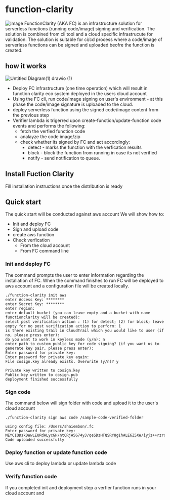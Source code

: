 # function-clarity
![image](https://user-images.githubusercontent.com/109651023/189649537-95638785-618f-4c74-93af-2cafedec2f07.png)
FunctionClarity (AKA FC) is an infrastructure solution for serverless functions (running code/image) signing and verification. The solution is combined from cli tool and a cloud specific infrastrucute for validation. The solution is suitable for ci/cd process where a code/image of serverless functions can be signed and uploaded beofre the function is created.

## how it works

![Untitled Diagram(1) drawio (1)](https://user-images.githubusercontent.com/109651023/189673319-5c66fb32-98f5-430c-a01f-4823ab51fc98.png)

* Deploy FC infrastructure (one time operation) which will result in function clarity eco system deployed in the users cloud account
* Using the FC cli, run code/image signing on user's environment - at this phase the code/image signature is uploaded to the cloud.
* deploy serverless function using the signed code/image content from the previous step
* Verifier lambda is trigerred upon create-function/update-function code events and performs the following:
  * fetch the verfied function code
  * analayze the code image/zip
  * check whether its signed by FC and act accordingly:
    * detect - marks the function with the verfication results
    * block - block the function from running in case its not verified
    * notify - send notification to queue.

## Install Fuction Clarity
Fill installation instructions once the distribution is ready
## Quick start
The quick start will be conducted against aws account
We will show how to:
* Init and deploy FC
* Sign and upload code
* create aws function
* Check verfication
  * From the cloud account
  * From FC command line

### Init and deploy FC
The command prompts the user to enter information regarding the installation of FC.
When the command finishes to run FC will be deployed to aws account and a configuration file will be created locally.
```shell
./function-clarity init aws
enter Access Key: ********
enter Secret Key: ********
enter region: 
enter default bucket (you can leave empty and a bucket with name functionclarity will be created):
select post verification action : (1) for detect; (2) for block; leave empty for no post verification action to perform: 1
is there existing trail in CloudTrail which you would like to use? (if no, please press enter): 
do you want to work in keyless mode (y/n): n
enter path to custom public key for code signing? (if you want us to generate key pair, please press enter): 
Enter password for private key:
Enter password for private key again:
File cosign.key already exists. Overwrite (y/n)? y

Private key written to cosign.key
Public key written to cosign.pub
deployment finished successfully
```

### Sign code
The command below will sign folder with code and upload it to the user's cloud account

```shell
./function-clarity sign aws code /sample-code-verified-folder

using config file: /Users/shaiembon/.fc
Enter password for private key:
MEYCIQDskDWwLEURdALycGH/ntCRjA5G74yJ/qeSDzHTQSRY8gIhALE6Z5XW/iyjz++rzrdhzskPwfwW2gAMjK1H9lCXOGom
Code uploaded successfully
```
### Deploy function or update function code
Use aws cli to deploy lambda or update lambda code
### Verify function code
If you completed init and deployment step a verfier function runs in your cloud account and 
